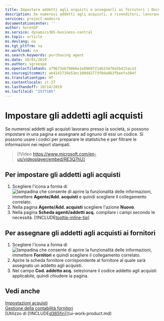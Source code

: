 ```yaml
---
title: Impostare addetti agli acquisti e assegnarli ai fornitori | Documenti Microsoft
description: Se numerosi addetti agli acquisti, o rivenditori, lavorano presso la società, è possibile organizzarli per analisi statistiche.
services: project-madeira
documentationcenter: ''
author: SorenGP
ms.service: dynamics365-business-central
ms.topic: article
ms.devlang: na
ms.tgt_pltfrm: na
ms.workload: na
ms.search.keywords: purchasing agent
ms.date: 10/01/2019
ms.author: sgroespe
ms.openlocfilehash: af9673eb790b6e1e89607214b23476e5b415aca3
ms.sourcegitcommit: ab4141739a53ec100d42773f0da863fbeefa384f
ms.translationtype: HT
ms.contentlocale: it-IT
ms.lasthandoff: 10/14/2019
ms.locfileid: "2577185"
---
```

# <a name="set-up-purchasers"></a>Impostare gli addetti agli acquisti
Se numerosi addetti agli acquisti lavorano presso la società, si possono impostare in una pagina e assegnare ad ognuno di essi un codice. Si possono usare i codici per preparare le statistiche e per filtrare le informazioni nei report stampati.

> [!Video https://www.microsoft.com/en-us/videoplayer/embed/RE3Q7hU]

## <a name="to-set-up-purchasers"></a>Per impostare gli addetti agli acquisti
1. Scegliere l'icona a forma di ![lampadina che consente di aprire la funzionalità delle informazioni](media/ui-search/search_small.png "Informazioni sull'operazione che si desidera eseguire"), immettere **Agente/Add. acquisti** e quindi scegliere il collegamento correlato.
2. Nella pagina **Agente/Add. acquisti** scegliere l'azione **Nuovo**.
3. Nella pagina **Scheda agenti/addetti acq.** compilare i campi secondo le necessità. [!INCLUDE[tooltip-inline-tip](includes/tooltip-inline-tip_md.md)]

## <a name="to-assign-purchasers-to-vendors"></a>Per assegnare gli addetti agli acquisti ai fornitori
1. Scegliere l'icona a forma di ![lampadina che consente di aprire la funzionalità delle informazioni](media/ui-search/search_small.png "Informazioni sull'operazione che si desidera eseguire"), immettere **Fornitori** e quindi scegliere il collegamento correlato.
2. Aprire la scheda fornitore corrispondente al fornitore al quale sarà assegnato un addetto agli acquisti.
3. Nel campo **Cod. addetto acq.** selezionare il codice addetto agli acquisti applicabile, quindi chiudere la pagina.

## <a name="see-also"></a>Vedi anche
[Impostazioni acquisti](purchasing-setup-purchasing.md)  
[Gestione della contabilità fornitori](payables-manage-payables.md)  
[Utilizzo di [!INCLUDE[d365fin](includes/d365fin_md.md)]](ui-work-product.md)
